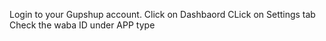 Login to your Gupshup account.
Click on Dashbaord
CLick on Settings tab
Check the waba ID under APP type
